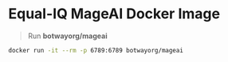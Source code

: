 # Equal-IQ MageAI Docker Image

> Run **botwayorg/mageai**

```bash
docker run -it --rm -p 6789:6789 botwayorg/mageai
```
